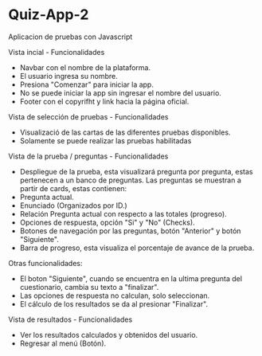 # Quiz-App-2
Aplicacion de pruebas con Javascript

Vista incial - Funcionalidades
- Navbar con el nombre de la plataforma.
- El usuario ingresa su nombre.
- Presiona "Comenzar" para iniciar la app.
- No se puede iniciar la app sin ingresar el nombre del usuario.
- Footer con el copyrifht y link hacia la página oficial.


Vista de selección de pruebas - Funcionalidades
- Visualizació de las cartas de las diferentes pruebas disponibles.
- Solamente se puede realizar las pruebas habilitadas 


Vista de la prueba / preguntas - Funcionalidades
- Despliegue de la prueba, esta visualizará pregunta por pregunta, estas pertenecen a un banco de preguntas.
Las preguntas se muestran a partir de cards, estas contienen:
- Pregunta actual.
- Enunciado (Organizados por ID.)
- Relación Pregunta actual con respecto a las totales (progreso).
- Opciones de respuesta, opción "Si" y "No" (Checks).
- Botones de navegación por las preguntas, botón "Anterior" y botón "Siguiente".
- Barra de progreso, esta visualiza el porcentaje de avance de la prueba.

Otras funcionalidades:
- El boton "Siguiente", cuando se encuentra en la ultima pregunta del cuestionario, cambia su texto a "finalizar".
- Las opciones de respuesta no calculan, solo seleccionan.
- El cálculo de los resultados se da al presionar "Finalizar".


Vista de resultados - Funcionalidades
- Ver los resultados calculados y obtenidos del usuario.
- Regresar al menú (Botón).
